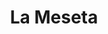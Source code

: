 ---
title: La Meseta
nombre_comunidad: La Meseta
municipio: Anorí
departamento: Antioquia
descripcion: >-
  Es una vereda de tradición panelera, monocultivo de caña, conformada por 62
  familias, la vereda está atravesada por una carretera intermunicipal, que
  conecta a Anorì con Campamento y Yarumal, una carretera muy utilizada, ya que
  Yarumal se ha convertido en la centralidad de muchos de los municipios del
  Norte y Nordeste Antioqueño.
num_personas: 208
num_familias: 62
min_distancia_casco_urbano: 45
km_distancia_casco_urbano: 25
vias_acceso: >-
  Se encuentra a 45 minutos del casco urbano. En la vía hacia el municipio de
  Campamento. Se pueden presentar derrumbes en época de lluvia.
infraestructura_comunitaria:
  - Caseta comunitaria
  - ' Institución educativa'
  - ' Cancha de futbol'
notas_infraestructura_comunitaria: null
liderazgo_comunidad:
  - >-
    Las mujeres tienen un rol activo dentro de la comunidad. Actualmente se
    cuenta con un grupo de medio ambiente. Los diversos grupos comunitarios y la
    JAC ha permitido que los habitantes participen de forma activa en los
    procesos comunitarios.
inclusion_diversidad_genero: >-
  Mujeres referentes para liderar procesos comunitarios y con capacidad de
  autogestión.

  Adultos mayores con conocimientos históricos interesantes sobre el territorio
  que aportan  a la construcción del tejido comunitario y son la memoria viva de
  la vereda
comentarios_conectividad: null
punto_SOLE: Caseta Comunal
comentarios_punto_SOLE:
  - https://padlet.com/lamesetacomunidad/sole-la-meseta-omht4tjz8vlsaae6
ppales_actividades_economicas_vocacion_productiva:
  - panelero
  - ' café'
  - ' cacao'
comentarios_ppales_actividades_economicas_vocacion_productiva: >-
  Actualmente cuenta con 9 trapiches, 1 de ellos comunitario. Este trapiche
  comunitario es un lugar de encuentro semanal, en el cual se reúnen las
  familias de la comunidad en torno a la elaboración del producto para su
  comercialización.
comunidad_sostenible_uso_suelo: null
org_con_proyeccion: []
servicios_publicos_comunidades_focalizadas: []
comunidades_focalizadas_educacion_infraestructura_educativa:
  - |-
    Institución educativa de preescolar a  5to grado (38 NN) 
    Los jóvenes estudian bachillerato por medio de COREDI (22 jóvenes)
comunidades_focalizadas_practicas_organizativas: []
conectividad_minima: Malo
iniciativas_priorizadas:
  - >-
    Trapiche comunitario ASOPRANELA: 18 socios. El objetivo fue mejorar la
    cadena de panela desarrollada por la Asociación de Productores de Panela –
    ASPROPANELA en el municipio de Anorí a través del fortalecimiento de
    conocimientos y capacidades técnicas;  mejora de la productividad y del
    trapiche comunitario Aguas Lindas.
org_focalizada: []
riesgo: null
otros_programas_USAID: []
alianzas_colaboradores:
  - |-
    Proyecto Consejo Noruego
    Gobernación de Antioquia - Secretaria de las mujeres
posibilidad_iniciativas_conjuntas_aliados_2: []
actividades_ocio:
  - |-
    Reuniones de los diversos grupos comunitarios que realiza la comunidad.
    Reuniones mensuales de la Junta de Acción comunal.
    Encuentros religiosos constantes
    Encuentros deportivos
    Fiestas de la panela
medios_comunicacion_narrativas_locales:
  - Anorí Stereo
num_visitas_realizadas: null
num_diagnosticos_rurales_participativos_realizados: null
infraestructura_salud_atencion_psicosocial: []
notas_infraestructura_salud_atencion_psicosocial: >-
  A través de la alianza HOMO - USAID - OIM, el ESE HOSPITAL SAN JUAN DE DIOS
  ofrece servicios de telemedicina para psicología, psiquiatría y fisioterapia.
num_visitas_predio: null
url: /reportes/la-meseta
layout: comunidad
download_file: /reportes/la-meseta.pdf

---